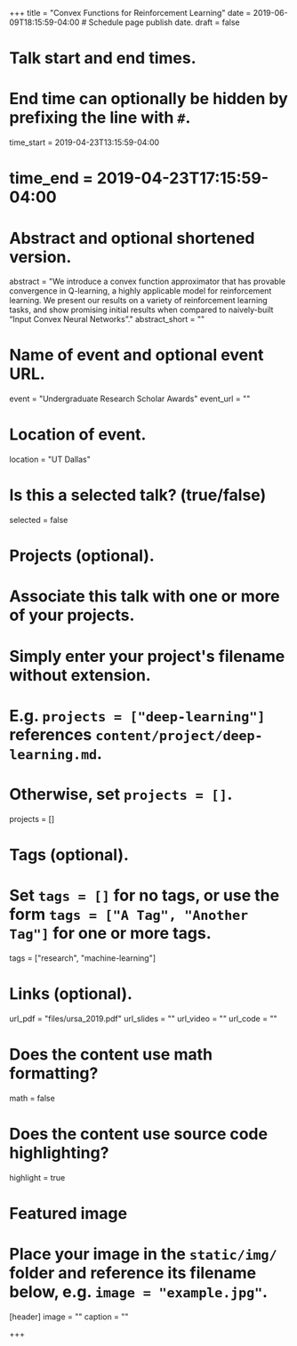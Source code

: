 +++
title = "Convex Functions for Reinforcement Learning"
date = 2019-06-09T18:15:59-04:00  # Schedule page publish date.
draft = false

# Talk start and end times.
#   End time can optionally be hidden by prefixing the line with `#`.
time_start = 2019-04-23T13:15:59-04:00
# time_end = 2019-04-23T17:15:59-04:00

# Abstract and optional shortened version.
abstract = "We introduce a convex function approximator that has provable convergence in Q-learning, a highly applicable model for reinforcement learning. We present our results on a variety of reinforcement learning tasks, and show promising initial results when compared to naively-built “Input Convex Neural Networks”."
abstract_short = ""

# Name of event and optional event URL.
event = "Undergraduate Research Scholar Awards"
event_url = ""

# Location of event.
location = "UT Dallas"

# Is this a selected talk? (true/false)
selected = false

# Projects (optional).
#   Associate this talk with one or more of your projects.
#   Simply enter your project's filename without extension.
#   E.g. `projects = ["deep-learning"]` references `content/project/deep-learning.md`.
#   Otherwise, set `projects = []`.
projects = []

# Tags (optional).
#   Set `tags = []` for no tags, or use the form `tags = ["A Tag", "Another Tag"]` for one or more tags.
tags = ["research", "machine-learning"]

# Links (optional).
url_pdf = "files/ursa_2019.pdf"
url_slides = ""
url_video = ""
url_code = ""

# Does the content use math formatting?
math = false

# Does the content use source code highlighting?
highlight = true

# Featured image
# Place your image in the `static/img/` folder and reference its filename below, e.g. `image = "example.jpg"`.
[header]
image = ""
caption = ""

+++

